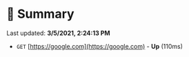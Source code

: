 # 📖 Summary
Last updated: **3/5/2021, 2:24:13 PM**

- `GET` [https://google.com](https://google.com) - **Up** (110ms)
